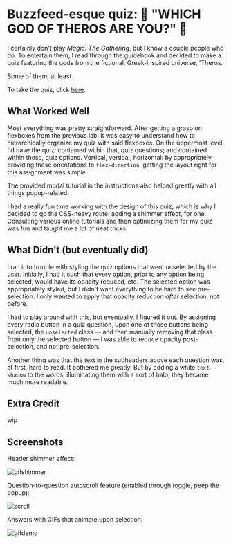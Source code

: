 # Buzzfeed-esque quiz: 🌟 "WHICH GOD OF THEROS ARE YOU?" 🌟

I certainly don't play *Magic: The Gathering*, but I know a couple people who do. To entertain them, I read through the guidebook and decided to make a quiz featuring the gods from the fictional, Greek-inspired universe, 'Theros.'

Some of them, at least.

To take the quiz, click [here](https://dartmouth-cs52-21s.github.io/lab2-michellecchen/).

## What Worked Well

Most everything was pretty straightforward. After getting a grasp on flexboxes from the previous lab, it was easy to understand how to hierarchically organize my quiz with said flexboxes. On the uppermost level, I'd have the quiz; contained within that, quiz questions; and contained within those, quiz options. Vertical, vertical, horizontal: by appropriately providing these orientations to `flex-direction`, getting the layout right for this assignment was simple.

The provided modal tutorial in the instructions also helped greatly with all things popup-related.

I had a really fun time working with the design of this quiz, which is why I decided to go the CSS-heavy route: adding a shimmer effect, for one. Consulting various online tutorials and then optimizing them for my quiz was fun and taught me a lot of neat tricks.

## What Didn't (but eventually did)

I ran into trouble with styling the quiz options that went unselected by the user. Initially, I had it such that every option, prior to any option being selected, would have its opacity reduced, etc. The selected option was appropriately styled, but I didn't want everything to be hard to see pre-selection. I only wanted to apply that opacity reduction *after* selection, not before.

I had to play around with this, but eventually, I figured it out. By assigning every radio button in a quiz question, upon one of those buttons being selected, the `unselected` class — and then manually removing that class from only the selected button — I was able to reduce opacity post-selection, and not pre-selection.

Another thing was that the text in the subheaders above each question was, at first, hard to read. It bothered me greatly. But by adding a white `text-shadow` to the words, illuminating them with a sort of halo, they became much more readable.

## Extra Credit

wip

## Screenshots

Header shimmer effect:

![gifshimmer](https://i.imgur.com/WQRrhnp.gif)

Question-to-question autoscroll feature (enabled through toggle, peep the popup):

![scroll](https://i.imgur.com/kpDsPwS.gif)

Answers with GIFs that animate upon selection:

![gifdemo](https://gifyu.com/image/rODp)